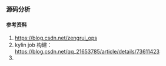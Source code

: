 ### 源码分析
#### 参考资料 
1. https://blog.csdn.net/zengrui_ops
2. kylin job 构建：https://blog.csdn.net/qq_21653785/article/details/73611423
3. 
